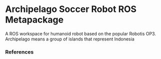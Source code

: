 # Archipelago Soccer Robot ROS Metapackage
A ROS workspace for humanoid robot based on the popular Robotis OP3. Archipelago means a group of islands that represent Indonesia

### References

[^1]: Here is the footnote.